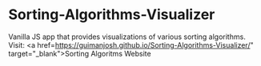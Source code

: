# Sorting-Algorithms-Visualizer
Vanilla JS app that provides visualizations of various sorting algorithms.\
Visit: <a href=https://guimanjosh.github.io/Sorting-Algorithms-Visualizer/" target="_blank">Sorting Algoritms Website</a>
